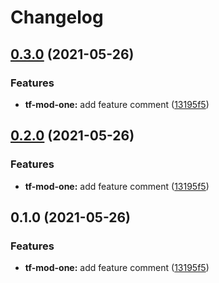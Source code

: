 # Changelog

## [0.3.0](https://www.github.com/tpolekhin/actions-playground/compare/tf-mod-one-v0.2.0...tf-mod-one-v0.3.0) (2021-05-26)


### Features

* **tf-mod-one:** add feature comment ([13195f5](https://www.github.com/tpolekhin/actions-playground/commit/13195f5f4f5f08f29c513fecffce4fe1f4068d33))

## [0.2.0](https://www.github.com/tpolekhin/actions-playground/compare/tf-mod-one-v0.1.0...tf-mod-one-v0.2.0) (2021-05-26)


### Features

* **tf-mod-one:** add feature comment ([13195f5](https://www.github.com/tpolekhin/actions-playground/commit/13195f5f4f5f08f29c513fecffce4fe1f4068d33))

## 0.1.0 (2021-05-26)


### Features

* **tf-mod-one:** add feature comment ([13195f5](https://www.github.com/tpolekhin/actions-playground/commit/13195f5f4f5f08f29c513fecffce4fe1f4068d33))
